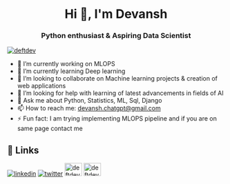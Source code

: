 <h1 align="center">Hi 👋, I'm Devansh</h1>
<h3 align="center">Python enthusiast & Aspiring Data Scientist</h3>
<p align="left"> <a href="https://twitter.com/Devansh44059208" target="blank"><img src="https://img.shields.io/twitter/follow/devftdev?logo=twitter&style=for-the-badge" alt="deftdev" /></a> </p>

- 🔭 I’m currently working on MLOPS
- 🌱 I’m currently learning Deep learning
- 👯 I’m looking to collaborate on Machine learning projects & creation of web applications
- 🤔 I’m looking for help with learning of latest advancements in fields of AI
- 💬 Ask me about Python, Statistics, ML, Sql, Django
- 📫 How to reach me: devansh.chatgpt@gmail.com
- ⚡ Fun fact: I am trying implementing MLOPS pipeline and if you are on same page contact me

## 🔗 Links
[![linkedin](https://img.shields.io/badge/linkedin-0A66C2?style=for-the-badge&logo=linkedin&logoColor=white)](https://www.linkedin.com/in/devansh-gupta-145077189/)
[![twitter](https://img.shields.io/badge/twitter-1DA1F2?style=for-the-badge&logo=twitter&logoColor=white)](https://twitter.com/Devansh44059208)
<a href="https://www.hackerrank.com/devanshgupta7921?hr_r=1" target="blank"><img align="fixed" src="https://raw.githubusercontent.com/rahuldkjain/github-profile-readme-generator/master/src/images/icons/Social/hackerrank.svg" alt="deftdev" height="30" width="40" /></a>
<a href="https://leetcode.com/deftdev/" target="blank"><img align="fixed" src="https://raw.githubusercontent.com/rahuldkjain/github-profile-readme-generator/master/src/images/icons/Social/hackerrank.svg" alt="deftdev" height="30" width="40" /></a>
